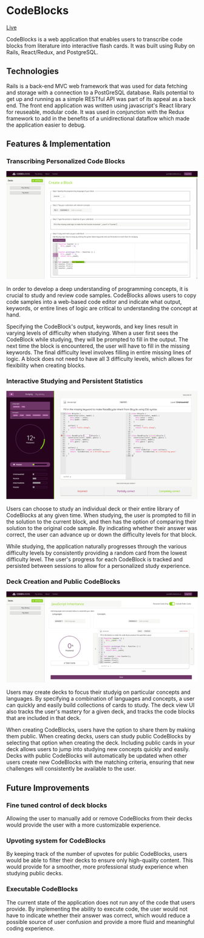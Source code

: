 # CodeBlocks
[Live](https://code-blocks.herokuapp.com/)

CodeBlocks is a web application that enables users to transcribe code blocks from literature into interactive flash cards. It was built using Ruby on Rails, React/Redux, and PostgreSQL.

## Technologies
Rails is a back-end MVC web framework that was used for data fetching and storage with a connection to a PostGreSQL database. Rails potential to get up and running as a simple RESTful API was part of its appeal as a back end. The front end application was written using javascript's React library for reuseable, modular code. It was used in conjunction with the Redux framework to add in the benefits of a unidirectional dataflow which made the application easier to debug.

## Features & Implementation
### Transcribing Personalized Code Blocks

![CodeBlock Creation](docs/screenshots/block_creation.png)

In order to develop a deep understanding of programming concepts, it is crucial to study and review code samples. CodeBlocks allows users to copy code samples into a web-based code editor and indicate what output, keywords, or entire lines of logic are critical to understanding the concept at hand.

Specifying the CodeBlock's output, keywords, and key lines result in varying levels of difficulty when studying. When a user first sees the CodeBlock while studying, they will be prompted to fill in the output. The next time the block is encountered, the user will have to fill in the missing keywords. The final difficulty level involves filling in entire missing lines of logic. A block does not need to have all 3 difficulty levels, which allows for flexibility when creating blocks.

### Interactive Studying and Persistent Statistics

![Study Layout](docs/screenshots/study_screen.png)

Users can choose to study an individual deck or their entire library of CodeBlocks at any given time. When studying, the user is prompted to fill in the solution to the current block, and then has the option of comparing their solution to the original code sample. By indicating whether their answer was correct, the user can advance up or down the difficulty levels for that block.

While studying, the application naturally progresses through the various difficulty levels by consistently providing a random card from the lowest difficulty level. The user's progress for each CodeBlock is tracked and persisted between sessions to allow for a personalized study experience.

### Deck Creation and Public CodeBlocks

![Deck Creation](docs/screenshots/deck_creation.png)

Users may create decks to focus their studyig on particular concepts and languages. By specifying a combination of languages and concepts, a user can quickly and easily build collections of cards to study. The deck view UI also tracks the user's mastery for a given deck, and tracks the code blocks that are included in that deck.

When creating CodeBlocks, users have the option to share them by making them public. When creating decks, users can study public CodeBlocks by selecting that option when creating the deck. Including public cards in your deck allows users to jump into studying new concepts quickly and easily. Decks with public CodeBlocks will automatically be updated when other users create new CodeBlocks with the matching criteria, ensuring that new challenges will consistently be available to the user.

## Future Improvements
### Fine tuned control of deck blocks
Allowing the user to manually add or remove CodeBlocks from their decks would provide the user with a more customizable experience.
### Upvoting system for CodeBlocks
By keeping track of the number of upvotes for public CodeBlocks, users would be able to filter their decks to ensure only high-quality content. This would provide for a smoother, more professional study experience when studying public decks.
### Executable CodeBlocks
The current state of the application does not run any of the code that users provide. By implementing the ability to execute code, the user would not have to indicate whether their answer was correct, which would reduce a possible source of user confusion and provide a more fluid and meaningful coding experience.
